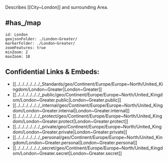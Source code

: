 Describes [[City~London]] and surrounding Area.

## #has_/map 


```leaflet
id: London
geojsonFolder: ./London~Greater/
markerFolder: ./London~Greater/
zoomFeatures: true 
minZoom: 2 
maxZoom: 18
```



## Confidential Links & Embeds: 
- [[../../../../../../_Standards/geo/Continent/Europe/Europe~North/United_Kingdom/London~Greater|London~Greater]] 
- [[../../../../../../_public/geo/Continent/Europe/Europe~North/United_Kingdom/London~Greater.public|London~Greater.public]] 
- [[../../../../../../_internal/geo/Continent/Europe/Europe~North/United_Kingdom/London~Greater.internal|London~Greater.internal]] 
- [[../../../../../../_protect/geo/Continent/Europe/Europe~North/United_Kingdom/London~Greater.protect|London~Greater.protect]] 
- [[../../../../../../_private/geo/Continent/Europe/Europe~North/United_Kingdom/London~Greater.private|London~Greater.private]] 
- [[../../../../../../_personal/geo/Continent/Europe/Europe~North/United_Kingdom/London~Greater.personal|London~Greater.personal]] 
- [[../../../../../../_secret/geo/Continent/Europe/Europe~North/United_Kingdom/London~Greater.secret|London~Greater.secret]] 
